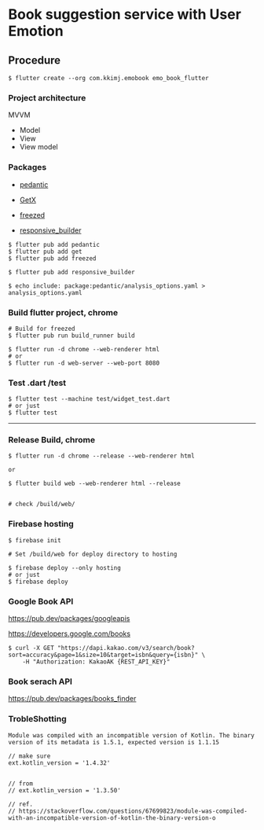 # Book suggestion service with User Emotion

## Procedure
```
$ flutter create --org com.kkimj.emobook emo_book_flutter
```

### Project architecture
MVVM
* Model
* View
* View model


### Packages
* [pedantic](https://pub.dev/packages/pedantic)
* [GetX](https://pub.dev/packages/get)
* [freezed](https://pub.dev/packages/freezed)

* [responsive_builder](https://pub.dev/packages/responsive_builder)

```
$ flutter pub add pedantic
$ flutter pub add get
$ flutter pub add freezed

$ flutter pub add responsive_builder

$ echo include: package:pedantic/analysis_options.yaml > analysis_options.yaml
```



### Build flutter project, chrome 
```
# Build for freezed
$ flutter pub run build_runner build

$ flutter run -d chrome --web-renderer html
# or
$ flutter run -d web-server --web-port 8080
```

### Test .dart /test
```
$ flutter test --machine test/widget_test.dart
# or just
$ flutter test
```

---

### Release Build, chrome
```
$ flutter run -d chrome --release --web-renderer html

or 

$ flutter build web --web-renderer html --release


# check /build/web/
```

### Firebase hosting
```
$ firebase init

# Set /build/web for deploy directory to hosting

$ firebase deploy --only hosting
# or just
$ firebase deploy
```

### Google Book API

https://pub.dev/packages/googleapis

https://developers.google.com/books

```
$ curl -X GET "https://dapi.kakao.com/v3/search/book?sort=accuracy&page=1&size=10&target=isbn&query={isbn}" \
	-H "Authorization: KakaoAK {REST_API_KEY}"
```

### Book serach API

https://pub.dev/packages/books_finder


### TrobleShotting

```
Module was compiled with an incompatible version of Kotlin. The binary version of its metadata is 1.5.1, expected version is 1.1.15

// make sure
ext.kotlin_version = '1.4.32'


// from 
// ext.kotlin_version = '1.3.50'

// ref.
// https://stackoverflow.com/questions/67699823/module-was-compiled-with-an-incompatible-version-of-kotlin-the-binary-version-o
```